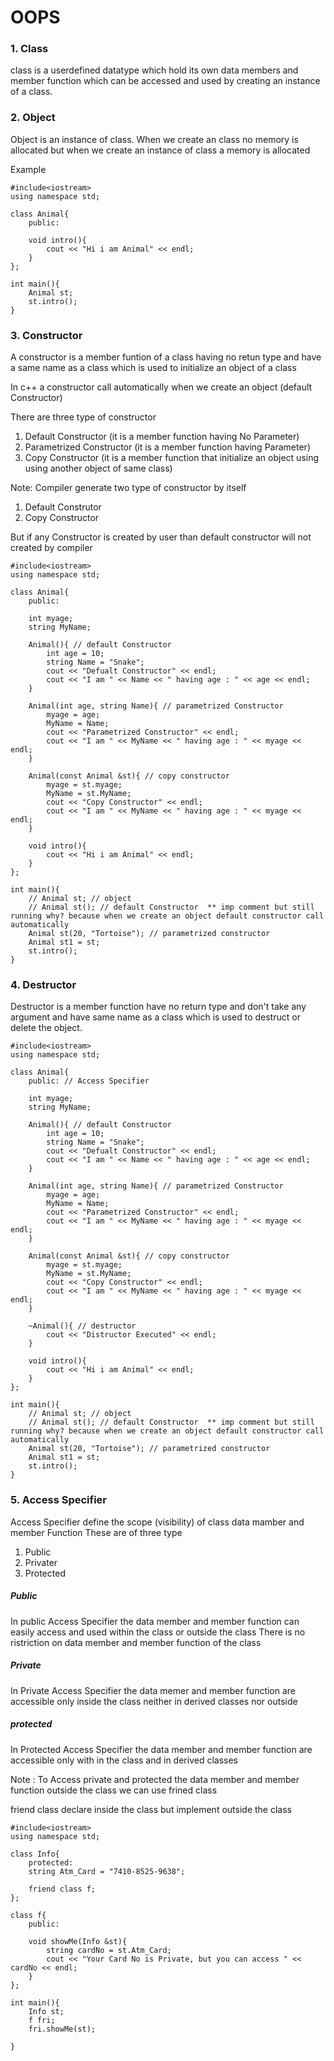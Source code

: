 # OOPS

### 1. Class

class is a userdefined datatype which hold its own data members and member function which can be accessed and used by creating an instance of a class.

### 2. Object

Object is an instance of class. When we create an class no memory is allocated but when we create an instance of class a memory is allocated

Example 

```
#include<iostream>
using namespace std;

class Animal{
    public:

    void intro(){
        cout << "Hi i am Animal" << endl;
    }
};

int main(){
    Animal st;
    st.intro();
}

```

### 3. Constructor

A constructor is a member funtion of a class having no retun type and have a same name as a class which is used to initialize an object of a class 

In c++ a constructor call automatically when we create an object (default Constructor)

There are three type of constructor
1. Default Constructor (it is a member function having No Parameter)
2. Parametrized Constructor (it is a member function having Parameter)
3. Copy Constructor (it is a member function that initialize an object using using another object of same class)

Note: Compiler generate two type of constructor by itself

1. Default Construtor
2. Copy Constructor

But if any Constructor is created by user than default constructor will not created by compiler

```
#include<iostream>
using namespace std;

class Animal{
    public:

    int myage;
    string MyName;

    Animal(){ // default Constructor
        int age = 10;
        string Name = "Snake";
        cout << "Defualt Constructor" << endl;
        cout << "I am " << Name << " having age : " << age << endl;
    }

    Animal(int age, string Name){ // parametrized Constructor
        myage = age;
        MyName = Name;
        cout << "Parametrized Constructor" << endl;
        cout << "I am " << MyName << " having age : " << myage << endl;
    }

    Animal(const Animal &st){ // copy constructor
        myage = st.myage;
        MyName = st.MyName;
        cout << "Copy Constructor" << endl;
        cout << "I am " << MyName << " having age : " << myage << endl;
    }

    void intro(){
        cout << "Hi i am Animal" << endl;
    }
};

int main(){
    // Animal st; // object
    // Animal st(); // default Constructor  ** imp comment but still running why? because when we create an object default constructor call automatically
    Animal st(20, "Tortoise"); // parametrized constructor
    Animal st1 = st;
    st.intro();
}
```

### 4. Destructor

Destructor is a member function have no return type and don't take any argument and have same name as a class which is used to destruct or delete the object.

```
#include<iostream>
using namespace std;

class Animal{
    public: // Access Specifier

    int myage;
    string MyName;

    Animal(){ // default Constructor
        int age = 10;
        string Name = "Snake";
        cout << "Defualt Constructor" << endl;
        cout << "I am " << Name << " having age : " << age << endl;
    }

    Animal(int age, string Name){ // parametrized Constructor
        myage = age;
        MyName = Name;
        cout << "Parametrized Constructor" << endl;
        cout << "I am " << MyName << " having age : " << myage << endl;
    }

    Animal(const Animal &st){ // copy constructor
        myage = st.myage;
        MyName = st.MyName;
        cout << "Copy Constructor" << endl;
        cout << "I am " << MyName << " having age : " << myage << endl;
    }

    ~Animal(){ // destructor
        cout << "Distructor Executed" << endl;
    }

    void intro(){
        cout << "Hi i am Animal" << endl;
    }
};

int main(){
    // Animal st; // object
    // Animal st(); // default Constructor  ** imp comment but still running why? because when we create an object default constructor call automatically
    Animal st(20, "Tortoise"); // parametrized constructor
    Animal st1 = st;
    st.intro();
}
```

### 5. Access Specifier
Access Specifier define the scope (visibility) of class data mamber and member Function 
These are of three type 
1. Public
2. Privater
3. Protected

##### Public

In public Access Specifier the data member and member function can easily access and used within the class or outside the class There is no ristriction on data member and member function of the class

##### Private 

In Private Access Specifier the data memer and member function are accessible only inside the class neither in derived classes nor outside

##### protected

In Protected Access Specifier the data member and member function are accessible only with in the class and in derived classes 

Note : To Access private and protected the data member and member function outside the class we can use frined class

friend class declare inside the class but implement outside the class

```
#include<iostream>
using namespace std;

class Info{
    protected:
    string Atm_Card = "7410-8525-9638";

    friend class f;
};

class f{
    public:

    void showMe(Info &st){
        string cardNo = st.Atm_Card;
        cout << "Your Card No is Private, but you can access " << cardNo << endl;
    }
};

int main(){
    Info st;
    f fri;
    fri.showMe(st);
    
}
```


